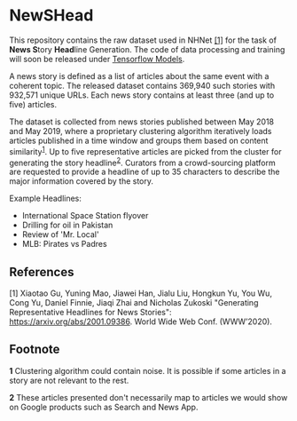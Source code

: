 # NewSHead
This repository contains the raw dataset used in NHNet [[1]](#1) for the task of **News S**tory **Head**line Generation. The code of data processing and training will soon be released under [Tensorflow Models](https://github.com/tensorflow/models/tree/master/official/nlp).

A news story is defined as a list of articles about the same event with a coherent topic. The released dataset contains 369,940 such stories with 932,571 unique URLs. Each news story contains at least three (and up to five) articles. 

The dataset is collected from news stories published between May 2018 and May 2019, where a proprietary clustering algorithm iteratively loads articles published in a time window and groups them based on content similarity<sup id="a1">[1](#f1)</sup>. Up to five representative articles are picked from the cluster for generating the story headline<sup id="a1">[2](#f2)</sup>. Curators from a crowd-sourcing platform are requested to provide a headline of up to 35 characters to describe the major information covered by the story. 

Example Headlines:

* International Space Station flyover
* Drilling for oil in Pakistan
* Review of 'Mr. Local'
* MLB: Pirates vs Padres


## References

<a id="1">[1]</a> Xiaotao Gu, Yuning Mao, Jiawei Han, Jialu Liu, Hongkun Yu, You Wu, Cong
Yu, Daniel Finnie, Jiaqi Zhai and Nicholas Zukoski "Generating
Representative Headlines for News Stories": https://arxiv.org/abs/2001.09386.
World Wide Web Conf. (WWW’2020).

## Footnote
<b id="f1">1</b> Clustering algorithm could contain noise. It is possible if some articles in a story are not relevant to the rest.

<b id="f2">2</b> These articles presented don't necessarily map to articles we would show on Google products such as Search and News App.
